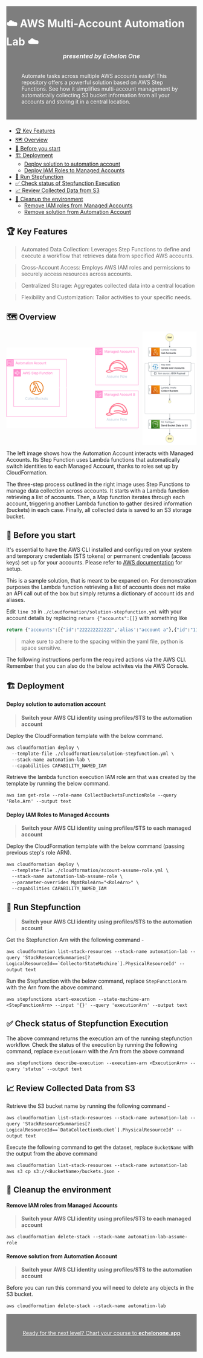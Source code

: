 <div style="position:relative;color:#fff;height:300px;margin-bottom:20px;">
<div style="background-size:cover;background-blend-mode:overlay;background-image: url('https://assets-global.website-files.com/62f05da360a799388d4a0d2e/651727f71fc51dba936bd23f_fotor-ai-20230929153857.jpeg');position:absolute;inset:0;" align="center">
</div>
<div style="background-size:cover;background-blend-mode:overlay;background-color:rgba(0,0,0,0.5);position:absolute;inset:0;display:flex;flex-direction:column;align-items:center;justify-content:center;">
<h1 style="font-weight:bold;margin:0;padding:0;">☁️ AWS Multi-Account Automation Lab ☁️</h1>
    <h3 style="font-size: 1rem;margin:0;padding:0 0 20px 0"><em>presented by Echelon One</em></h3>
    <p style="padding:0 40px;">Automate tasks across multiple AWS accounts easily! This repository offers a powerful solution based on AWS Step Functions. See how it simplifies multi-account management by automatically collecting S3 bucket information from all your accounts and storing it in a central location.</p>
    </div>
</div>

- [🏆 Key Features](#-key-features)
- [🗺️ Overview](#️-overview)
- [🛑 Before you start](#-before-you-start)
- [🏗️ Deployment](#️-deployment)
    - [Deploy solution to automation account](#deploy-solution-to-automation-account)
    - [Deploy IAM Roles to Managed Accounts](#deploy-iam-roles-to-managed-accounts)
- [🚀 Run Stepfunction](#-run-stepfunction)
- [✅ Check status of Stepfunction Execution](#-check-status-of-stepfunction-execution)
- [📈 Review Collected Data from S3](#-review-collected-data-from-s3)
- [🧹 Cleanup the environment](#-cleanup-the-environment)
    - [Remove IAM roles from Managed Accounts](#remove-iam-roles-from-managed-accounts)
    - [Remove solution from Automation Account](#remove-solution-from-automation-account)

## 🏆 Key Features

> Automated Data Collection: Leverages Step Functions to define and execute a workflow that retrieves data from specified AWS accounts.

> Cross-Account Access: Employs AWS IAM roles and permissions to securely access resources across accounts.

> Centralized Storage: Aggregates collected data into a central location

> Flexibility and Customization: Tailor activities to your specific needs.

## 🗺️ Overview

<div style="display:flex;align-items:center;justify-content:space-between">
<img width="350px" src="./assets/solution_diagram.png" alt="solution diagram" />
<img height="300px" src="./assets/stepfunctions_graph.png" alt="step function diagram" />
</div>

The left image shows how the Automation Account interacts with Managed Accounts. Its Step Function uses Lambda functions that automatically switch identities to each Managed Account, thanks to roles set up by CloudFormation.

The three-step process outlined in the right image uses Step Functions to manage data collection across accounts. It starts with a Lambda function retrieving a list of accounts. Then, a Map function iterates through each account, triggering another Lambda function to gather desired information (buckets) in each case. Finally, all collected data is saved to an S3 storage bucket.

## 🛑 Before you start

It's essential to have the AWS CLI installed and configured on your system and temporary credentials (STS tokens) or permanent credentials (access keys) set up for your accounts. Please refer to [AWS documentation](https://docs.aws.amazon.com/cli/latest/userguide/getting-started-quickstart.html) for setup.

This is a sample solution, that is meant to be expaned on. For demonstration purposes the Lambda function retrieving a list of accounts does not make an API call out of the box but simply returns a dictionary of account ids and aliases.

Edit `line 30` in `./cloudformation/solution-stepfunction.yml` with your account details by replacing `return {"accounts":[]}` with something like

```python
return {"accounts":[{"id":"222222222222",'alias':"account a"},{"id":"1111111111111",'alias':"account b"}]}
```

> make sure to adhere to the spacing within the yaml file, python is space sensitive.

The following instructions perform the required actions via the AWS CLI. Remember that you can also do the below activites via the AWS Console.

## 🏗️ Deployment

#### Deploy solution to automation account

> **Switch your AWS CLI identity using profiles/STS to the automation account**

Deploy the CloudFormation template with the below command.

```
aws cloudformation deploy \
  --template-file ./cloudformation/solution-stepfunction.yml \
  --stack-name automation-lab \
  --capabilities CAPABILITY_NAMED_IAM
```

Retrieve the lambda function execution IAM role arn that was created by the template by running the below command.

```
aws iam get-role --role-name CollectBucketsFunctionRole --query 'Role.Arn' --output text
```

#### Deploy IAM Roles to Managed Accounts

> **Switch your AWS CLI identity using profiles/STS to each managed account**

Deploy the CloudFormation template with the below command (passing previous step's role ARN).

```
aws cloudformation deploy \
  --template-file ./cloudformation/account-assume-role.yml \
  --stack-name automation-lab-assume-role \
  --parameter-overrides MgmtRoleArn="<RoleArn>" \
  --capabilities CAPABILITY_NAMED_IAM
```

## 🚀 Run Stepfunction

> **Switch your AWS CLI identity using profiles/STS to the automation account**

Get the Stepfunction Arn with the following command -

```
aws cloudformation list-stack-resources --stack-name automation-lab --query 'StackResourceSummaries[?LogicalResourceId==`CollectorStateMachine`].PhysicalResourceId' --output text
```

Run the Stepfunction with the below command, replace `StepFunctionArn` with the Arn from the above command.

```
aws stepfunctions start-execution --state-machine-arn <StepFunctionArn> --input '{}' --query 'executionArn' --output text
```

## ✅ Check status of Stepfunction Execution

The above command returns the execution arn of the running stepfunction workflow. Check the status of the execution by running the following command, replace `ExecutionArn` with the Arn from the above command

```
aws stepfunctions describe-execution --execution-arn <ExecutionArn> --query 'status' --output text
```

## 📈 Review Collected Data from S3

Retrieve the S3 bucket name by running the following command -

```
aws cloudformation list-stack-resources --stack-name automation-lab --query 'StackResourceSummaries[?LogicalResourceId==`DataCollectionBucket`].PhysicalResourceId' --output text
```

Execute the following command to get the dataset, replace `BucketName` with the output from the above command

```
aws cloudformation list-stack-resources --stack-name automation-lab
aws s3 cp s3://<BucketName>/buckets.json -
```

## 🧹 Cleanup the environment

#### Remove IAM roles from Managed Accounts

> **Switch your AWS CLI identity using profiles/STS to each managed account**

```
aws cloudformation delete-stack --stack-name automation-lab-assume-role
```

#### Remove solution from Automation Account

> **Switch your AWS CLI identity using profiles/STS to the automation account**

Before you can run this command you will need to delete any objects in the S3 bucket.

```
aws cloudformation delete-stack --stack-name automation-lab
```

<div style="position:relative;color:#fff;height:100px;">
<div style="background-size:cover;background-blend-mode:overlay;background-image: url('https://assets-global.website-files.com/62f05da360a799388d4a0d2e/651726b90f09a6cf0b26e07e_fotor-ai-20230929153311.jpeg');position:absolute;inset:0;" align="center">
</div>
<div style="padding:10px;background-size:cover;background-blend-mode:overlay;background-color:rgba(0,0,0,0.5);position:absolute;inset:0;display:flex;flex-direction:column;align-items:center;justify-content:center;">
<a href="https://www.echelonone.app" style="color:#fff;margin:0;padding:0;">Ready for the next level? Chart your course to <strong>echelonone.app</strong></a>
</div>
